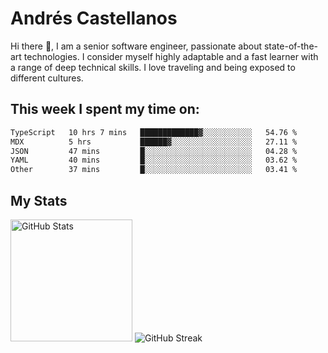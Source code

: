 # Andrés Castellanos

Hi there 👋, I am a senior software engineer, passionate about state-of-the-art technologies. I consider myself highly adaptable and a fast learner with a range of deep technical skills. I love traveling and being exposed to different cultures.

## This week I spent my time on:

<!--START_SECTION:waka-->

```txt
TypeScript   10 hrs 7 mins   █████████████▓░░░░░░░░░░░   54.76 %
MDX          5 hrs           ██████▓░░░░░░░░░░░░░░░░░░   27.11 %
JSON         47 mins         █░░░░░░░░░░░░░░░░░░░░░░░░   04.28 %
YAML         40 mins         █░░░░░░░░░░░░░░░░░░░░░░░░   03.62 %
Other        37 mins         █░░░░░░░░░░░░░░░░░░░░░░░░   03.41 %
```

<!--END_SECTION:waka-->

## My Stats

<img height="195" src="https://github-readme-stats.vercel.app/api?username=andrescv&show_icons=true&theme=onedark&hide_border=true&card_width=495" alt="GitHub Stats" />

<img src="https://streak-stats.demolab.com?user=andrescv&theme=one-dark-pro&hide_border=true" alt="GitHub Streak" />
